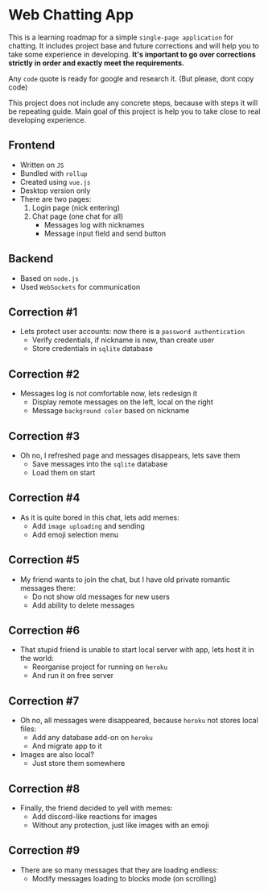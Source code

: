 # Web Chatting App
This is a learning roadmap for a simple `single-page application` for chatting.
It includes project base and future corrections and will help you to take some experience in developing.
**It's important to go over corrections strictly in order and exactly meet the requirements.**

Any `code` quote is ready for google and research it. (But please, dont copy code)

This project does not include any concrete steps, because with steps it will be repeating guide.
Main goal of this project is help you to take close to real developing experience.

## Frontend
- Written on `JS`
- Bundled with `rollup`
- Created using `vue.js`
- Desktop version only
- There are two pages:
  1. Login page (nick entering)
  2. Chat page (one chat for all)
     - Messages log with nicknames
     - Message input field and send button

## Backend
- Based on `node.js`
- Used `WebSockets` for communication

## Correction #1
- Lets protect user accounts: now there is a `password authentication`
  - Verify credentials, if nickname is new, than create user
  - Store credentials in `sqlite` database

## Correction #2
- Messages log is not comfortable now, lets redesign it
  - Display remote messages on the left, local on the right
  - Message `background color` based on nickname

## Correction #3
- Oh no, I refreshed page and messages disappears, lets save them
  - Save messages into the `sqlite` database
  - Load them on start

## Correction #4
- As it is quite bored in this chat, lets add memes:
  - Add `image uploading` and sending
  - Add emoji selection menu

## Correction #5
- My friend wants to join the chat, but I have old private romantic messages there:
  - Do not show old messages for new users
  - Add ability to delete messages

## Correction #6
- That stupid friend is unable to start local server with app, lets host it in the world:
  - Reorganise project for running on `heroku`
  - And run it on free server

## Correction #7
- Oh no, all messages were disappeared, because `heroku` not stores local files:
  - Add any database add-on on `heroku`
  - And migrate app to it
- Images are also local?
  - Just store them somewhere

## Correction #8
- Finally, the friend decided to yell with memes:
  - Add discord-like reactions for images
  - Without any protection, just like images with an emoji

## Correction #9
- There are so many messages that they are loading endless:
  - Modify messages loading to blocks mode (on scrolling)
